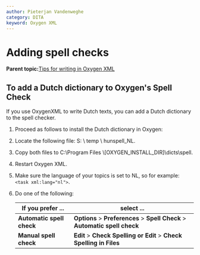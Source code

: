 ```yaml
---
author: Pieterjan Vandenweghe
category: DITA
keyword: Oxygen XML
---
```


# Adding spell checks

**Parent topic:**[Tips for writing in Oxygen XML](../en/to_tips_oxygen.md)

## To add a Dutch dictionary to Oxygen's Spell Check

If you use OxygenXML to write Dutch texts, you can add a Dutch dictionary to the spell checker.

1.  Proceed as follows to install the Dutch dictionary in Oxygen:
2.  Locate the following file: S: \\ temp \\ hunspell\_NL.

3.  Copy both files to C:\\Program Files \\\[OXYGEN\_INSTALL\_DIR\]\\dicts\\spell.

4.  Restart Oxygen XML.

5.  Make sure the language of your topics is set to NL, so for example: `<task xml:lang="nl">`.

6.  Do one of the following:

    |If you prefer ...|select ...|
    |-----------------|----------|
    |**Automatic spell check**|**Options** \> **Preferences** \> **Spell Check** \> **Automatic spell check**|
    |**Manual spell check**|**Edit** \> **Check Spelling or Edit** \> **Check Spelling in Files**|


